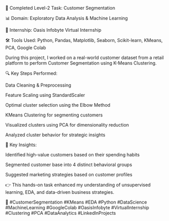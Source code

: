 🚀 Completed Level-2 
Task: Customer Segmentation

📊 Domain: Exploratory Data Analysis & Machine Learning

📌 Internship: Oasis Infobyte Virtual Internship

🛠 Tools Used: Python, Pandas, Matplotlib, Seaborn, Scikit-learn, KMeans, PCA, Google Colab

During this project, I worked on a real-world customer dataset from a retail platform to perform Customer Segmentation using K-Means Clustering.

🔍 Key Steps Performed:

Data Cleaning & Preprocessing

Feature Scaling using StandardScaler

Optimal cluster selection using the Elbow Method

KMeans Clustering for segmenting customers

Visualized clusters using PCA for dimensionality reduction

Analyzed cluster behavior for strategic insights

🎯 Key Insights:

Identified high-value customers based on their spending habits

Segmented customer base into 4 distinct behavioral groups

Suggested marketing strategies based on customer profiles

👉 This hands-on task enhanced my understanding of unsupervised learning, EDA, and data-driven business strategies.

📌 #CustomerSegmentation #KMeans #EDA #Python #DataScience #MachineLearning #GoogleColab #OasisInfobyte #VirtualInternship #Clustering #PCA #DataAnalytics #LinkedInProjects
